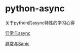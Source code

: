 # python-async
关于python的async特性的学习心得

[异常与async](001-exception-and-async.md)

[异常与Sanic](002-exception-and-Sanic.md)
